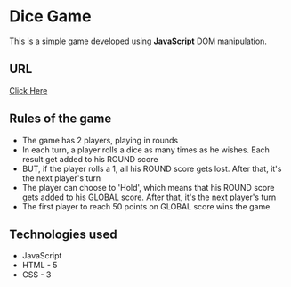 # Dice Game
This is a simple game developed using **JavaScript** DOM manipulation. 

## URL 
[Click Here](https://ermayank.github.io/dice-game/)

## Rules  of the game

- The game has 2 players, playing in rounds
- In each turn, a player rolls a dice as many times as he wishes. Each result get added to his ROUND score
- BUT, if the player rolls a 1, all his ROUND score gets lost. After that, it's the next player's turn
- The player can choose to 'Hold', which means that his ROUND score gets added to his GLOBAL score. After that, it's the next player's turn
- The first player to reach 50 points on GLOBAL score wins the game.

## Technologies used
- JavaScript
- HTML - 5
- CSS - 3 
